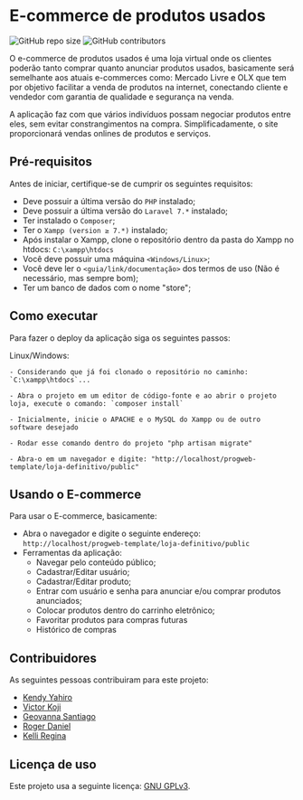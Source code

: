 # E-commerce de produtos usados

<!--- Exemplos de badges. Acesse https://shields.io para outras opções. Você pode querer incluir informações de dependencias, build, testes, licença, etc. --->
![GitHub repo size](https://img.shields.io/github/repo-size/kendyyahiro/progweb-template)
![GitHub contributors](https://img.shields.io/github/contributors/kendyyahiro/progweb-template)

O e-commerce de produtos usados é uma loja virtual onde os clientes poderão tanto comprar quanto anunciar produtos usados, basicamente será semelhante aos atuais e-commerces como: Mercado Livre e OLX que tem por objetivo facilitar a venda de produtos na internet, conectando cliente e vendedor com garantia de qualidade e segurança na venda.

A aplicação faz com que vários indivíduos possam negociar produtos entre eles, sem evitar constrangimentos na compra. Simplificadamente, o site proporcionará vendas onlines de produtos e serviços.

## Pré-requisitos

Antes de iniciar, certifique-se de cumprir os seguintes requisitos:
<!--- Estes são alguns exemplos de requisitos. Adicione, duplique e remova como necessário --->
* Deve possuir a última versão do `PHP` instalado;
* Deve possuir a última versão do `Laravel 7.*` instalado;
* Ter instalado o `Composer`;
* Ter o `Xampp (version ≥ 7.*)` instalado;
* Após instalar o Xampp, clone o repositório dentro da pasta do Xampp no htdocs: `C:\xampp\htdocs`
* Você deve possuir uma máquina `<Windows/Linux>`;
* Você deve ler o `<guia/link/documentação>` dos termos de uso (Não é necessário, mas sempre bom);
* Ter um banco de dados com o nome "store";

## Como executar

Para fazer o deploy da aplicação siga os seguintes passos:

Linux/Windows:
```
- Considerando que já foi clonado o repositório no caminho: `C:\xampp\htdocs`...
```
```
- Abra o projeto em um editor de código-fonte e ao abrir o projeto loja, execute o comando: `composer install`
```
```
- Inicialmente, inicie o APACHE e o MySQL do Xampp ou de outro software desejado
```
```
- Rodar esse comando dentro do projeto "php artisan migrate"
```
```
- Abra-o em um navegador e digite: "http://localhost/progweb-template/loja-definitivo/public"
```

## Usando o E-commerce

Para usar o E-commerce, basicamente:
* Abra o navegador e digite o seguinte endereço: `http://localhost/progweb-template/loja-definitivo/public`
* Ferramentas da aplicação:
  * Navegar pelo conteúdo público;
  * Cadastrar/Editar usuário;
  * Cadastrar/Editar produto;
  * Entrar com usuário e senha para anunciar e/ou comprar produtos anunciados;
  * Colocar produtos dentro do carrinho eletrônico;
  * Favoritar produtos para compras futuras
  * Histórico de compras

## Contribuidores

As seguintes pessoas contribuiram para este projeto:

* [Kendy Yahiro](https://github.com/kendyyahiro)
* [Victor Koji](https://github.com/vitorkoji)
* [Geovanna Santiago](https://github.com/GeovannaSantiago)
* [Roger Daniel](https://github.com/rrowdas)
* [Kelli Regina](https://github.com/Kelli-Regina)


## Licença de uso

<!--- Se não tiver certeza de qual, verifique este site: https://choosealicense.com/--->
<!---Este projeto usa a seguinte licença: [<GNU GPLv3>](<https://choosealicense.com/licenses/gpl-3.0/>). 
*Você também deve criar um arquivo chamado LICENSE no projeto*--->
Este projeto usa a seguinte licença: [GNU GPLv3](https://choosealicense.com/licenses/gpl-3.0/).

